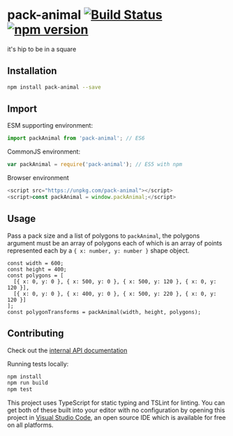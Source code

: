 # pack-animal [![Build Status](https://travis-ci.org/shopgun/pack-animal.svg?branch=master)](https://travis-ci.org/shopgun/pack-animal) [![npm version](https://badge.fury.io/js/pack-animal.svg)](https://badge.fury.io/js/pack-animal)
it's hip to be in a square

## Installation
```sh
npm install pack-animal --save
```

## Import
ESM supporting environment:
```js
import packAnimal from 'pack-animal'; // ES6
```
CommonJS environment: 
```js
var packAnimal = require('pack-animal'); // ES5 with npm
```
Browser environment
```js
<script src="https://unpkg.com/pack-animal"></script>
<script>const packAnimal = window.packAnimal;</script>
```
## Usage
Pass a pack size and a list of polygons to `packAnimal`, the polygons argument must be an array of polygons each of which is an array of points represented each by a `{ x: number, y: number }` shape object.
```
const width = 600;
const height = 400;
const polygons = [
  [{ x: 0, y: 0 }, { x: 500, y: 0 }, { x: 500, y: 120 }, { x: 0, y: 120 }],
  [{ x: 0, y: 0 }, { x: 400, y: 0 }, { x: 500, y: 220 }, { x: 0, y: 120 }]
];
const polygonTransforms = packAnimal(width, height, polygons);
```


## Contributing
Check out the [internal API documentation](https://shopgun.github.io/pack-animal/)

Running tests locally:

```sh
npm install
npm run build
npm test
```
This project uses TypeScript for static typing and TSLint for linting. You can get both of these built into your editor with no configuration by opening this project in [Visual Studio Code](https://code.visualstudio.com/), an open source IDE which is available for free on all platforms.
